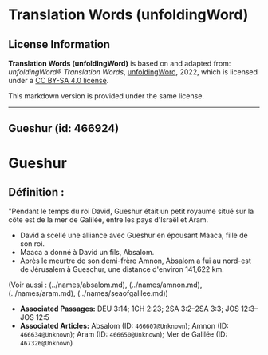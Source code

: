 # Translation Words (unfoldingWord)

## License Information

**Translation Words (unfoldingWord)** is based on and adapted from: _unfoldingWord® Translation Words_, [unfoldingWord](https://unfoldingword.org/utw), 2022, which is licensed under a [CC BY-SA 4.0 license](https://creativecommons.org/licenses/by-sa/4.0/legalcode.en).

This markdown version is provided under the same license.



--------------------------------

## Gueshur (id: 466924)

Gueshur
=======

Définition :
------------

"Pendant le temps du roi David, Gueshur était un petit royaume situé sur la côte est de la mer de Galilée, entre les pays d'Israël et Aram.

* David a scellé une alliance avec Gueshur en épousant Maaca, fille de son roi.
* Maaca a donné à David un fils, Absalom.
* Après le meurtre de son demi\-frère Amnon, Absalom a fui au nord\-est de Jérusalem à Gueschur, une distance d'environ 141,622 km.

(Voir aussi : (../names/absalom.md), (../names/amnon.md), (../names/aram.md), (../names/seaofgalilee.md))

* **Associated Passages:** DEU 3:14; 1CH 2:23; 2SA 3:2–2SA 3:3; JOS 12:3–JOS 12:5
* **Associated Articles:** Absalom (ID: `466607@Unknown`); Amnon (ID: `466634@Unknown`); Aram (ID: `466650@Unknown`); Mer de Galilée (ID: `467326@Unknown`)

